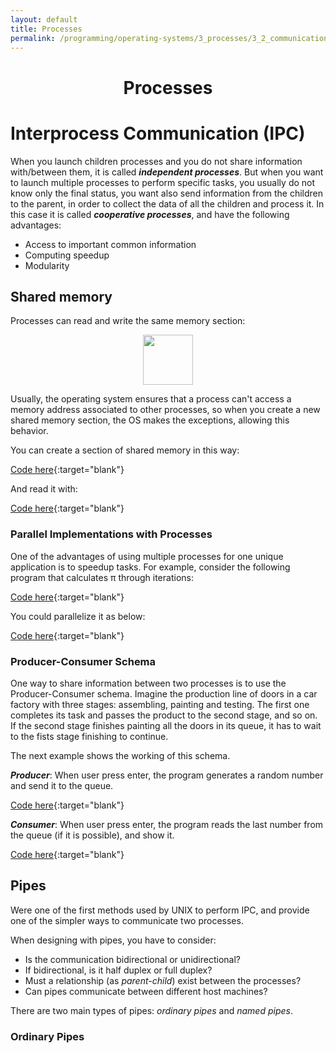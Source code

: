 ```yaml
---
layout: default
title: Processes
permalink: /programming/operating-systems/3_processes/3_2_communication
---
```


<h1 style="text-align: center;">Processes</h1>

# Interprocess Communication (IPC)

When you launch children processes and you do not share information with/between them, it is called ***independent processes***. But when you want to launch multiple processes to perform specific tasks, you usually do not know only the final status, you want also send information from the children to the parent, in order to collect the data of all the children and process it. In this case it is called ***cooperative processes***, and have the following advantages:

* Access to important common information
* Computing speedup
* Modularity

##  Shared memory

Processes can read and write the same memory section:

<div style="text-align:center">
  <img style="width: 80;" src ="/cstopics/assets/img/programming/os/3_shared_memory.png" />
</div>

Usually, the operating system ensures that a process can't access a memory address associated to other processes, so when you create a new shared memory section, the OS makes the exceptions, allowing this behavior.

You can create a section of shared memory in this way:

[Code here](https://github.com/cstopics/cstopics/blob/gh-pages/assets/code/os/smem_producer.cpp){:target="blank"}

And read it with:

[Code here](https://github.com/cstopics/cstopics/blob/gh-pages/assets/code/os/smem_consumer.cpp){:target="blank"}

### Parallel Implementations with Processes

One of the advantages of using multiple processes for one unique application is to speedup tasks. For example, consider the following program that calculates &pi; through iterations:

[Code here](https://github.com/cstopics/cstopics/blob/gh-pages/assets/code/os/pi.cpp){:target="blank"}

You could parallelize it as below:

[Code here](https://github.com/cstopics/cstopics/blob/gh-pages/assets/code/os/pi_n_processes.cpp){:target="blank"}

### Producer-Consumer Schema

One way to share information between two processes is to use the Producer-Consumer schema. Imagine the production line of doors in a car factory with three stages: assembling, painting and testing. The first one completes its task and passes the product to the second stage, and so on. If the second stage finishes painting all the doors in its queue, it has to wait to the fists stage finishing to continue.

The next example shows the working of this schema.

***Producer***: When user press enter, the program generates a random number and send it to the queue.

[Code here](https://github.com/cstopics/cstopics/blob/gh-pages/assets/code/os/queue_producer.cpp){:target="blank"}

***Consumer***: When user press enter, the program reads the last number from the queue (if it is possible), and show it.

[Code here](https://github.com/cstopics/cstopics/blob/gh-pages/assets/code/os/queue_consumer.cpp){:target="blank"}

##  Pipes

Were one of the first methods used by UNIX to perform IPC, and provide one of the simpler ways to communicate two processes.

When designing with pipes, you have to consider:

* Is the communication bidirectional or unidirectional?
* If bidirectional, is it half duplex or full duplex?
* Must a relationship (as *parent-child*) exist between the processes?
* Can pipes communicate between different host machines?

There are two main types of pipes: *ordinary pipes* and *named pipes*.

### Ordinary Pipes
